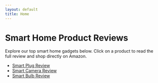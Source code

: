 ```yaml
---
layout: default
title: Home
---
```


# Smart Home Product Reviews

Explore our top smart home gadgets below. Click on a product to read the full review and shop directly on Amazon.

<ul>
  <li><a href="/smart-plug-review">Smart Plug Review</a></li>
  <li><a href="/smart-camera-review">Smart Camera Review</a></li>
  <li><a href="/smart-bulb-review">Smart Bulb Review</a></li>
</ul>
